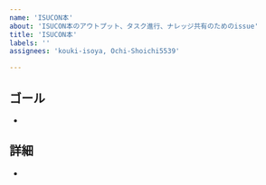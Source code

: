 ```yaml
---
name: 'ISUCON本'
about: 'ISUCON本のアウトプット、タスク進行、ナレッジ共有のためのissue'
title: 'ISUCON本'
labels: ''
assignees: 'kouki-isoya, Ochi-Shoichi5539'

---
```


## ゴール
- 

## 詳細
- 
